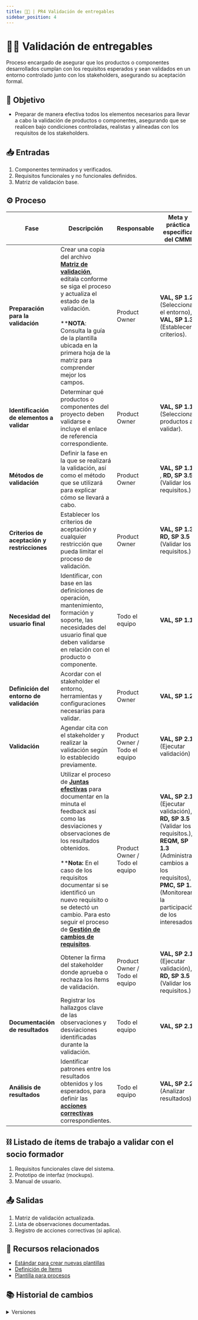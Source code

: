 ```yaml
---
title: 👨‍🍼 | PR4 Validación de entregables
sidebar_position: 4
---
```


# 👨‍🍼 Validación de entregables

Proceso encargado de asegurar que los productos o componentes desarrollados cumplan con los requisitos esperados y sean validados en un entorno controlado junto con los stakeholders, asegurando su aceptación formal.

## 🎯 Objetivo

- Preparar de manera efectiva todos los elementos necesarios para llevar a cabo la validación de productos o componentes, asegurando que se realicen bajo condiciones controladas, realistas y alineadas con los requisitos de los stakeholders.

## 📥 Entradas

1. Componentes terminados y verificados.
2. Requisitos funcionales y no funcionales definidos.
3. Matriz de validación base.

## ⚙️ Proceso

| Fase                                        | Descripción                                                                                                                                                                                      | Responsable                    | Meta y práctica específica del CMMI                                               |
| ------------------------------------------- | ------------------------------------------------------------------------------------------------------------------------------------------------------------------------------------------------ | ------------------------------ | --------------------------------------------------------------------------------- |
| **Preparación para la validación**          | Crear una copia del archivo [**Matriz de validación**](https://docs.google.com/spreadsheets/d/1mfGt57wGsCg6vTAcVsmOsTOH45h4zuD0IkMTe4XybO0/edit?usp=sharing), edítala conforme se siga el proceso y actualiza el estado de la validación. <br/><br/> ****NOTA**: Consulta la guía de la plantilla ubicada en la primera hoja de la matriz para comprender mejor los campos. | Product Owner                  | **VAL, SP 1.2** (Seleccionar el entorno), **VAL, SP 1.3** (Establecer criterios). |
| **Identificación de elementos a validar**   | Determinar qué productos o componentes del proyecto deben validarse e incluye el enlace de referencia correspondiente.                                                                                                                              | Product Owner                  | **VAL, SP 1.1** (Seleccionar productos a validar).                                |
| **Métodos de validación**                   | Definir la fase en la que se realizará la validación, así como el método que se utilizará para explicar cómo se llevará a cabo.                                                                                  | Product Owner                  | **VAL, SP 1.1** , **RD, SP 3.5** (Validar los requisitos.)                                                                |
| **Criterios de aceptación y restricciones** | Establecer los criterios de aceptación y cualquier restricción que pueda limitar el proceso de validación.                                                                                                                 | Product Owner                  | **VAL, SP 1.3**, **RD, SP 3.5** (Validar los requisitos.)                                                                    |
| **Necesidad del usuario final**             | Identificar, con base en las definiciones de operación, mantenimiento, formación y soporte, las necesidades del usuario final que deben validarse en relación con el producto o componente.                                                                                                             | Todo el equipo                 | **VAL, SP 1.1**                                                                   |
| **Definición del entorno de validación**    | Acordar con el stakeholder el entorno, herramientas y configuraciones necesarias para validar.                                                                                                   | Product Owner                  | **VAL, SP 1.2**                                                                   |
| **Validación**                              | Agendar cita con el stakeholder y realizar la validación según lo establecido previamente.                                                   | Product Owner / Todo el equipo | **VAL, SP 2.1** (Ejecutar validación)                                             |
|                                             | Utilizar el proceso de [**Juntas efectivas**](../procesos/PR5-juntas-efectivas.md) para documentar en la minuta el feedback así como las desviaciones y observaciones de los resultados obtenidos.  <br/><br/>****Nota:** En el caso de los requisitos documentar si se identificó un nuevo requisito o se detectó un cambio. Para esto seguir el proceso de [**Gestión de cambios de requisitos**](../procesos/PR10-cambios-requisitos.md). | Product Owner / Todo el equipo | **VAL, SP 2.1** (Ejecutar validación), <br/>**RD, SP 3.5** (Validar los requisitos.), <br/>**REQM, SP 1.3** (Administrar cambios a los requisitos), <br/>**PMC, SP 1.5** (Monitorear la participación de los interesados)                                                |
|                                             | Obtener la firma del stakeholder donde aprueba o rechaza los ítems de validación.                                                  | Product Owner / Todo el equipo | **VAL, SP 2.1** (Ejecutar validación), **RD, SP 3.5** (Validar los requisitos.)                                              |
| **Documentación de resultados**             | Registrar los hallazgos clave de las observaciones y desviaciones identificadas durante la validación.                                                                                                                      | Todo el equipo                 | **VAL, SP 2.1**                                                                   |
| **Análisis de resultados**                  | Identificar patrones entre los resultados obtenidos y los esperados, para definir las [**acciones correctivas**](../procesos/PR13-acciones-correctivas.md) correspondientes.                                                                                                                         | Todo el equipo                 | **VAL, SP 2.2** (Analizar resultados)                                             |

## ⛓️ Listado de ítems de trabajo a validar con el socio formador

1. Requisitos funcionales clave del sistema.
2. Prototipo de interfaz (mockups).
3. Manual de usuario.

## 📤 Salidas

1. Matriz de validación actualizada.
2. Lista de observaciones documentadas.
3. Registro de acciones correctivas (si aplica).

## 📎 Recursos relacionados

- [Estándar para crear nuevas plantillas](/docs/next/standards/estandar-plantillas)
- [Definición de Ítems](/docs/next/procesos/PR2-definicion-items)
- [Plantilla para procesos](/docs/next/plantillas/plantilla-procesos)

## 📚 Historial de cambios

<details>
  <summary>Versiones</summary>

| **Tipo de versión** | **Descripción**                                   | **Fecha**  | **Colaborador**         |
| ------------------- | ------------------------------------------------- | ---------- | ----------------------- |
| **1.0.0**           | Creación del proceso de validación de entregables | 15/05/2025 | Arturo Sánchez          |
| **1.1.0**           | Identificación de fases y actualización           | 15/05/2025 | Rodrigo Antonio Benítez |
| **1.2.0**           | Inclusión de definición del entorno y validación  | 15/05/2025 | Mariana Juárez Ramírez  |
| **1.2.1**           | Agregado apartado de documentación de resultados  | 15/05/2025 | Juan Pablo Chávez Leal  |
| **1.2.2**           | Se agrego lista de ítems a validar con el socio   | 19/05/2025 | Juan Eduardo Rosas      |
| **1.2.3**           | Se especificó como definir los métodos de validación   | 20/05/2025 | Mariana Juárez, Sofía Osorio      |
| **1.2.4**           | Se especificó la validación de requisitos  | 25/05/2025 | Paola Garrido      |

</details>
